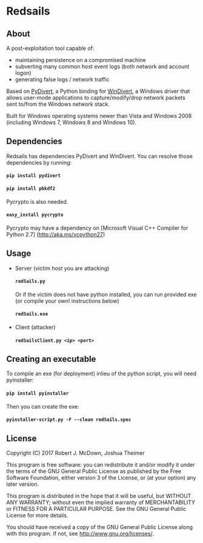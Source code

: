 # Redsails

## About
A post-exploitation tool capable of:
-	maintaining persistence on a compromised machine
-	subverting many common host event logs (both network and account logon)
-	generating false logs / network traffic

Based on [PyDivert](https://github.com/ffalcinelli/pydivert), a Python binding for [WinDivert](https://www.reqrypt.org/windivert.html), a Windows driver that allows user-mode applications to capture/modify/drop network packets sent to/from the Windows network stack.

Built for Windows operating systems newer than Vista and Windows 2008 (including Windows 7, Windows 8 and Windows 10).

## Dependencies
  Redsails has dependencies PyDivert and WinDivert. You can resolve those dependencies by running:
  #### `pip install pydivert`
  #### `pip install pbkdf2`
 
 Pycrypto is also needed.
  #### `easy_install pycrypto`
  Pycrypto may have a dependency on [Microsoft Visual C++ Compiler for Python 2.7] (http://aka.ms/vcpython27)
  
## Usage
- Server (victim host you are attacking)
  #### `redSails.py`
  
  Or if the victim does not have python installed, you can run provided exe (or compile your own! instructions below)
  #### `redSails.exe`

- Client (attacker)
  #### `redSailsClient.py <ip> <port>`

## Creating an executable
  To compile an exe (for deployment) inlieu of the python script, you will need pyinstaller:
  #### `pip install pyinstaller`
  
  Then you can create the exe:
  #### `pyinstaller-script.py -F --clean redSails.spec`
  
## License

Copyright (C) 2017 Robert J. McDown, Joshua Theimer

This program is free software: you can redistribute it and/or modify
it under the terms of the GNU General Public License as published by
the Free Software Foundation, either version 3 of the License, or
(at your option) any later version.

This program is distributed in the hope that it will be useful,
but WITHOUT ANY WARRANTY; without even the implied warranty of
MERCHANTABILITY or FITNESS FOR A PARTICULAR PURPOSE.  See the
GNU General Public License for more details.

You should have received a copy of the GNU General Public License
along with this program.  If not, see <http://www.gnu.org/licenses/>.

